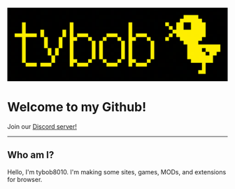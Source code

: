 ![bannerpng](bird3_1200px.png)
# Welcome to my Github!

Join our [Discord server!](https://discord.com/invite/YFg4suWa6a)

---
## Who am I?
Hello, I'm tybob8010. I'm making some sites, games, MODs, and extensions for browser.
